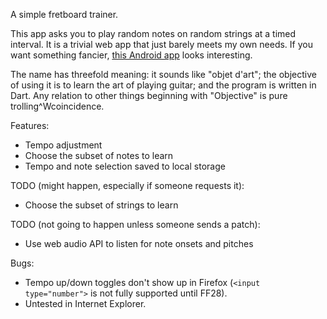 A simple fretboard trainer.

This app asks you to play random notes on random strings at a timed interval.
It is a trivial web app that just barely meets my own needs.
If you want something fancier, [this Android app](https://play.google.com/store/apps/details?id=com.redrabbit.android.guitar.guitarfretboardtrainerlite&hl=en)
looks interesting.

The name has threefold meaning: it sounds like "objet d'art"; the objective
of using it is to learn the art of playing guitar; and the program
is written in Dart. Any relation to other things beginning with
"Objective" is pure trolling^Wcoincidence.

Features:
- Tempo adjustment
- Choose the subset of notes to learn
- Tempo and note selection saved to local storage

TODO (might happen, especially if someone requests it):
- Choose the subset of strings to learn

TODO (not going to happen unless someone sends a patch):
- Use web audio API to listen for note onsets and pitches

Bugs:
- Tempo up/down toggles don't show up in Firefox
  (`<input type="number">` is not fully supported until FF28).
- Untested in Internet Explorer.
